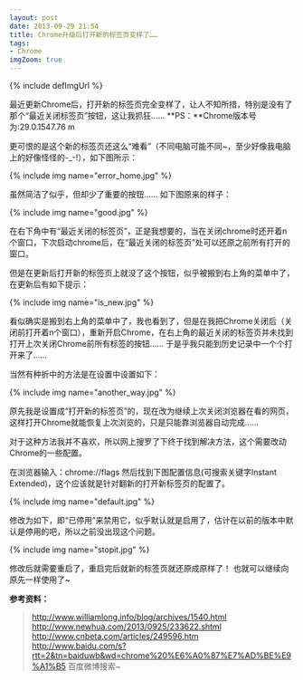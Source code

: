 ```yaml
---
layout: post
date: 2013-09-29 21:54
title: Chrome升级后打开新的标签页变样了……
tags:
- Chrome
imgZoom: true
---
```

{% include defImgUrl %}

最近更新Chrome后，打开新的标签页完全变样了，让人不知所措，特别是没有了那个“最近关闭标签页”按钮，这让我抓狂……
**PS：**Chrome版本号为:29.0.1547.76 m

更可恨的是这个新的标签页还这么“难看”（不同电脑可能不同~，至少好像我电脑上的好像怪怪的-_-!），如下图所示：

<!--![Alt text]({{ _imgurl }}/error_home.jpg)-->
{% include img name="error_home.jpg" %}

虽然简洁了似乎，但却少了重要的按钮…… 如下图原来的样子：

<!--![Alt text]({{ _imgurl }}/good.jpg)-->
{% include img name="good.jpg" %}


在右下角中有“最近关闭的标签页”，正是我想要的，当在关闭chrome时还开着n个窗口，下次启动chrome后，在“最近关闭的标签页”处可以还原之前所有打开的窗口。

但是在更新后打开新的标签页上就没了这个按钮，似乎被搬到右上角的菜单中了，在更新后有如下提示：

<!--![Alt text]({{ _imgurl }}/is_new.jpg)-->
{% include img name="is_new.jpg" %}

看似确实是搬到右上角的菜单中了，我也看到了，但是在我把Chrome关闭后（关闭前打开着n个窗口），重新开启Chrome，在右上角的最近关闭的标签页并未找到打开上次关闭Chrome前所有标签的按钮…… 于是乎我只能到历史记录中一个个打开来了……

当然有种折中的方法是在设置中设置如下：

<!--![Alt text]({{ _imgurl }}/another_way.jpg)-->
{% include img name="another_way.jpg" %}

原先我是设置成“打开新的标签页”的，现在改为继续上次关闭浏览器在看的网页，这样打开Chrome就能恢复上次浏览的，只是只能靠浏览器自动完成……

对于这种方法我并不喜欢，所以网上搜罗了下终于找到解决方法，这个需要改动Chrome的一些配置。

在浏览器输入：chrome://flags
然后找到下图配置信息(可搜索关键字Instant Extended)，这个应该就是针对翻新的打开新标签页的配置了。

<!--![Alt text]({{ _imgurl }}/default.jpg)-->
{% include img name="default.jpg" %}


 修改为如下，即“已停用”来禁用它，似乎默认就是启用了，估计在以前的版本中默认是停用的吧，所以之前没出现这个问题。

<!--![Alt text]({{ _imgurl }}/stopit.jpg)-->
{% include img name="stopit.jpg" %}
 

修改后就需要重启了，重启完后就新的标签页就还原成原样了！ 也就可以继续向原先一样使用了~


 

**参考资料：**
>http://www.williamlong.info/blog/archives/1540.html
http://www.newhua.com/2013/0925/233622.shtml
http://www.cnbeta.com/articles/249596.htm
http://www.baidu.com/s?rtt=2&tn=baiduwb&wd=chrome%20%E6%A0%87%E7%AD%BE%E9%A1%B5 百度微博搜索~